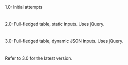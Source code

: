1.0: Initial attempts
#
2.0: Full-fledged table, static inputs. Uses jQuery.
#
3.0: Full-fledged table, dynamic JSON inputs. Uses jQuery.
#
Refer to 3.0 for the latest version.

